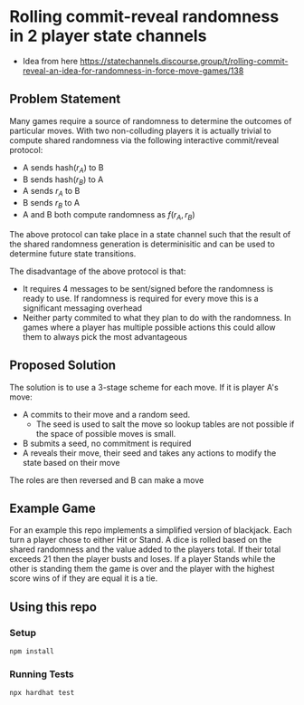 # Rolling commit-reveal randomness in 2 player state channels

- Idea from here https://statechannels.discourse.group/t/rolling-commit-reveal-an-idea-for-randomness-in-force-move-games/138

## Problem Statement

Many games require a source of randomness to determine the outcomes of particular moves. With two non-colluding players it is actually trivial to compute shared randomness via the following interactive commit/reveal protocol:

- A sends $\text{hash}(r_A)$ to B
- B sends $\text{hash}(r_B)$ to A
- A sends $r_A$ to B
- B sends $r_B$ to A
- A and B both compute randomness as $f(r_A, r_B)$


The above protocol can take place in a state channel such that the result of the shared randomness generation is determinisitic and can be used to determine future state transitions.

The disadvantage of the above protocol is that:

- It requires 4 messages to be sent/signed before the randomness is ready to use. If randomness is required for every move this is a significant messaging overhead
- Neither party commited to what they plan to do with the randomness. In games where a player has multiple possible actions this could allow them to always pick the most advantageous

## Proposed Solution

The solution is to use a 3-stage scheme for each move. If it is player A's move:

- A commits to their move and a random seed.
	- The seed is used to salt the move so lookup tables are not possible if the space of possible moves is small.
- B submits a seed, no commitment is required
- A reveals their move, their seed and takes any actions to modify the state based on their move

The roles are then reversed and B can make a move

## Example Game

For an example this repo implements a simplified version of blackjack. Each turn a player chose to either Hit or Stand. A dice is rolled based on the shared randomness and the value added to the players total. If their total exceeds 21 then the player busts and loses. If a player Stands while the other is standing them the game is over and the player with the highest score wins of if they are equal it is a tie.

## Using this repo

### Setup

```shell
npm install 
```

### Running Tests

```shell
npx hardhat test
```

